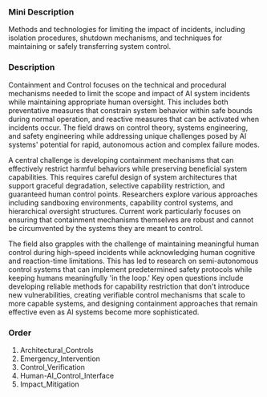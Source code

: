 ### Mini Description

Methods and technologies for limiting the impact of incidents, including isolation procedures, shutdown mechanisms, and techniques for maintaining or safely transferring system control.

### Description

Containment and Control focuses on the technical and procedural mechanisms needed to limit the scope and impact of AI system incidents while maintaining appropriate human oversight. This includes both preventative measures that constrain system behavior within safe bounds during normal operation, and reactive measures that can be activated when incidents occur. The field draws on control theory, systems engineering, and safety engineering while addressing unique challenges posed by AI systems' potential for rapid, autonomous action and complex failure modes.

A central challenge is developing containment mechanisms that can effectively restrict harmful behaviors while preserving beneficial system capabilities. This requires careful design of system architectures that support graceful degradation, selective capability restriction, and guaranteed human control points. Researchers explore various approaches including sandboxing environments, capability control systems, and hierarchical oversight structures. Current work particularly focuses on ensuring that containment mechanisms themselves are robust and cannot be circumvented by the systems they are meant to control.

The field also grapples with the challenge of maintaining meaningful human control during high-speed incidents while acknowledging human cognitive and reaction-time limitations. This has led to research on semi-autonomous control systems that can implement predetermined safety protocols while keeping humans meaningfully 'in the loop.' Key open questions include developing reliable methods for capability restriction that don't introduce new vulnerabilities, creating verifiable control mechanisms that scale to more capable systems, and designing containment approaches that remain effective even as AI systems become more sophisticated.

### Order

1. Architectural_Controls
2. Emergency_Intervention
3. Control_Verification
4. Human-AI_Control_Interface
5. Impact_Mitigation
